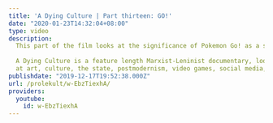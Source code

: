 ```yaml
---
title: 'A Dying Culture | Part thirteen: GO!'
date: "2020-01-23T14:32:04+08:00"
type: video
description:
  This part of the film looks at the significance of Pokemon Go! as a social experiment.
   
  A Dying Culture is a feature length Marxist-Leninist documentary, looking
  at art, culture, the state, postmodernism, video games, social media, war and crisis.  
publishdate: "2019-12-17T19:52:38.000Z"
url: /prolekult/w-EbzTiexhA/
providers:
  youtube:
    id: w-EbzTiexhA
---
```

